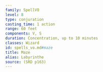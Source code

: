 ```yaml
---
family: SpellVO
level: 8
type: conjuration
casting_time: 1 action
range: 60 feet
components: V, S
duration: Concentration, up to 10 minutes
classes: Wizard
id: spells_vo.md#maze
title: Maze
alias: Labyrinthe
source: (SRD p163)
---
```


